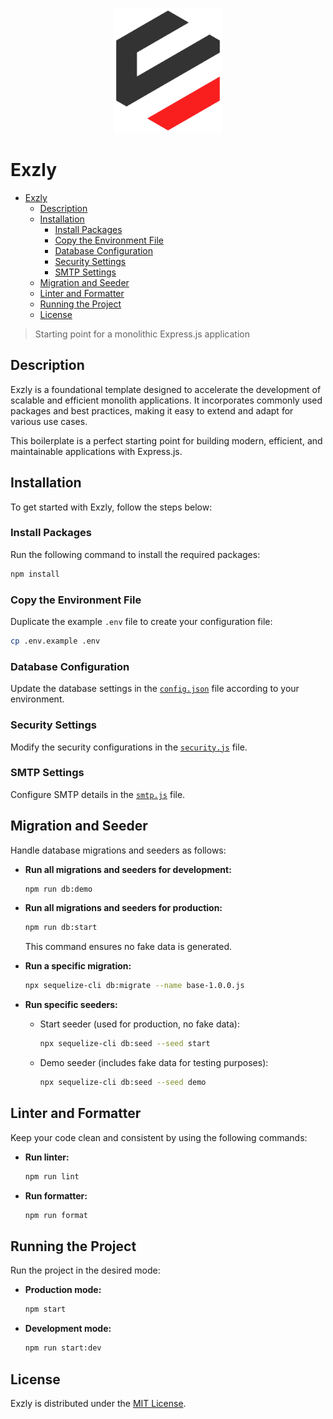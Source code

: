 <p align="center">
  <img src="logo.png" height="200" alt="Exzly Logo">
</p>

# Exzly

- [Exzly](#exzly)
  - [Description](#description)
  - [Installation](#installation)
    - [Install Packages](#install-packages)
    - [Copy the Environment File](#copy-the-environment-file)
    - [Database Configuration](#database-configuration)
    - [Security Settings](#security-settings)
    - [SMTP Settings](#smtp-settings)
  - [Migration and Seeder](#migration-and-seeder)
  - [Linter and Formatter](#linter-and-formatter)
  - [Running the Project](#running-the-project)
  - [License](#license)

> Starting point for a monolithic Express.js application

## Description

Exzly is a foundational template designed to accelerate the development of scalable and efficient monolith applications. It incorporates commonly used packages and best practices, making it easy to extend and adapt for various use cases.

This boilerplate is a perfect starting point for building modern, efficient, and maintainable applications with Express.js.

## Installation

To get started with Exzly, follow the steps below:

### Install Packages

Run the following command to install the required packages:

```bash
npm install
```

### Copy the Environment File

Duplicate the example `.env` file to create your configuration file:

```bash
cp .env.example .env
```

### Database Configuration

Update the database settings in the [`config.json`](/database/config.json) file according to your environment.

### Security Settings

Modify the security configurations in the [`security.js`](/src/config/security.js) file.

### SMTP Settings

Configure SMTP details in the [`smtp.js`](/src/config/smtp.js) file.

## Migration and Seeder

Handle database migrations and seeders as follows:

- **Run all migrations and seeders for development:**

  ```bash
  npm run db:demo
  ```

- **Run all migrations and seeders for production:**

  ```bash
  npm run db:start
  ```

  This command ensures no fake data is generated.

- **Run a specific migration:**

  ```bash
  npx sequelize-cli db:migrate --name base-1.0.0.js
  ```

- **Run specific seeders:**

  - Start seeder (used for production, no fake data):

    ```bash
    npx sequelize-cli db:seed --seed start
    ```

  - Demo seeder (includes fake data for testing purposes):
    ```bash
    npx sequelize-cli db:seed --seed demo
    ```

## Linter and Formatter

Keep your code clean and consistent by using the following commands:

- **Run linter:**

  ```bash
  npm run lint
  ```

- **Run formatter:**
  ```bash
  npm run format
  ```

## Running the Project

Run the project in the desired mode:

- **Production mode:**

  ```bash
  npm start
  ```

- **Development mode:**
  ```bash
  npm run start:dev
  ```

## License

Exzly is distributed under the [MIT License](./LICENSE).
